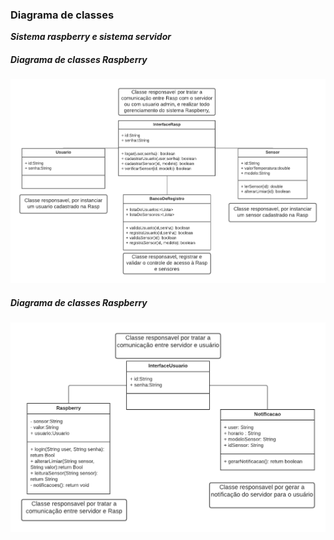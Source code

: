 ### Diagrama de classes

***Sistema raspberry e sistema servidor***

##### Diagrama de classes Raspberry

![Diagrama-classe-Rasp](images/diagrama-classes-raspberry.png)

##### Diagrama de classes Raspberry

![Diagrama-classe-Server](images/diagrama-classes-servidor.png)
